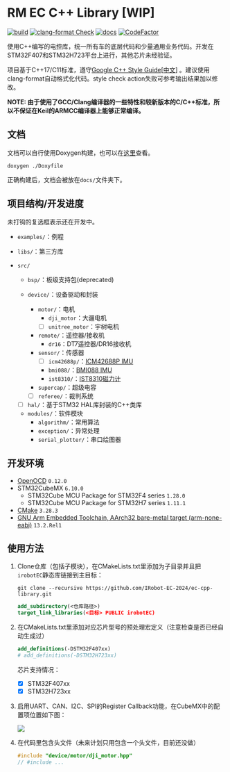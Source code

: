 # RM EC C++ Library [WIP]

[![build](https://github.com/IRobot-EC-2024/ec-cpp-library/actions/workflows/ci_build.yml/badge.svg)](https://github.com/IRobot-EC-2024/ec-cpp-library/actions/workflows/ci_build.yml)
[![clang-format Check](https://github.com/IRobot-EC-2024/ec-cpp-library/actions/workflows/style_check.yml/badge.svg)](https://github.com/IRobot-EC-2024/ec-cpp-library/actions/workflows/style_check.yml)
[![docs](https://github.com/IRobot-EC-2024/ec-cpp-library/actions/workflows/doxygen-gh-pages.yml/badge.svg)](https://github.com/IRobot-EC-2024/ec-cpp-library/actions/workflows/doxygen-gh-pages.yml)
[![CodeFactor](https://www.codefactor.io/repository/github/lunarifish/ec-cpp-library/badge)](https://www.codefactor.io/repository/github/lunarifish/ec-cpp-library)

使用C++编写的电控库，统一所有车的底层代码和少量通用业务代码。开发在STM32F407和STM32H723平台上进行，其他芯片未经验证。

项目基于C++17/C11标准，遵守[Google C++ Style Guide](https://google.github.io/styleguide/cppguide.html)[[中文](https://zh-google-styleguide.readthedocs.io/en/latest/google-cpp-styleguide/contents.html)]
。建议使用clang-format自动格式化代码。style check action失败可参考输出结果加以修改。

**NOTE: 由于使用了GCC/Clang编译器的一些特性和较新版本的C/C++标准，所以不保证在Keil的ARMCC编译器上能够正常编译。**

## 文档

文档可以自行使用Doxygen构建，也可以在[这里](https://irobot-ec-2024.github.io/ec-cpp-library/)查看。

```shell
doxygen ./Doxyfile
```

正确构建后，文档会被放在`docs/`文件夹下。

## 项目结构/开发进度

未打钩的复选框表示还在开发中。

- `examples/`：例程

- `libs/`：第三方库

- `src/`

    - `bsp/`：板级支持包(deprecated)

    - `device/`：设备驱动和封装
        - `motor/`：电机
            - `dji_motor`：大疆电机
            - [ ] `unitree_motor`：宇树电机
        - `remote/`：遥控器/接收机
            - `dr16`：DT7遥控器/DR16接收机
        - `sensor/`：传感器
            - [ ] `icm42688p/`：[ICM42688P IMU](https://product.tdk.com.cn/system/files/dam/doc/product/sensor/mortion-inertial/imu/data_sheet/ds-000347-icm-42688-p-v1.6.pdf)
            - `bmi088/`：[BMI088 IMU](https://www.bosch-sensortec.com/media/boschsensortec/downloads/datasheets/bst-bmi088-ds001.pdf)
            - `ist8310/`：[IST8310磁力计](https://tw.isentek.com/userfiles/files/IST8310Datasheet_3DMagneticSensors.pdf)
        - `supercap/`：超级电容
        - [ ] `referee/`：裁判系统

    - [ ] `hal/`：基于STM32 HAL库封装的C++类库

    - `modules/`：软件模块
        - `algorithm/`：常用算法
        - `exception/`：异常处理
        - `serial_plotter/`：串口绘图器

## 开发环境

- [OpenOCD](https://github.com/openocd-org/openocd/releases/) `0.12.0`
- STM32CubeMX `6.10.0`
    - STM32Cube MCU Package for STM32F4 series `1.28.0`
    - STM32Cube MCU Package for STM32H7 series `1.11.1`
- [CMake](https://cmake.org/download/) `3.28.3`
- [GNU Arm Embedded Toolchain, AArch32 bare-metal target (arm-none-eabi)](https://developer.arm.com/downloads/-/arm-gnu-toolchain-downloads) `13.2.Rel1`

## 使用方法

1. Clone仓库（包括子模块），在CMakeLists.txt里添加为子目录并且把`irobotEC`静态库链接到主目标：

    ```shell
    git clone --recursive https://github.com/IRobot-EC-2024/ec-cpp-library.git
   ```

    ```cmake
    add_subdirectory(<仓库路径>)
    target_link_libraries(<目标> PUBLIC irobotEC)
    ```

2. 在CMakeLists.txt里添加对应芯片型号的预处理宏定义（注意检查是否已经自动生成过）

    ```cmake
    add_definitions(-DSTM32F407xx)
    # add_definitions(-DSTM32H723xx)
    ```

   芯片支持情况：
    - [x] STM32F407xx
    - [x] STM32H723xx

3. 启用UART、CAN、I2C、SPI的Register Callback功能，在CubeMX中的配置项位置如下图：

   ![](https://img2.imgtp.com/2024/04/10/AUnAPRby.png)

4. 在代码里包含头文件（未来计划只用包含一个头文件，目前还没做）

    ```cpp
    #include "device/motor/dji_motor.hpp"
    // #include ...
    ```
